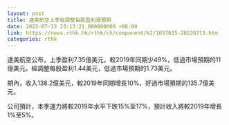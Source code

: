 ```yaml
---
layout: post
title: 達美航空上季經調整每股盈利遜預期
date: 2022-07-13 23:13:21.000000000 +08:00
link: https://news.rthk.hk/rthk/ch/component/k2/1657615-20220713.htm
categories: rthk
---
```


達美航空公布，上季盈利7.35億美元，較2019年同期少49%，低過市場預期的11億美元。經調整每股盈利1.44美元，低過市場預期的1.73美元。

期內，收入138.2億美元，較2019年同期增長10%，好過市場預期的135.7億美元。

公司預計，本季運力將較2019年水平下跌15%至17%，預計收入將較2019年增長1%至5%。
